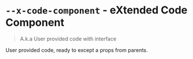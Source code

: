 # `--x-code-component` - eXtended Code Component

> A.k.a User provided code with interface

User provided code, ready to except a props from parents.
